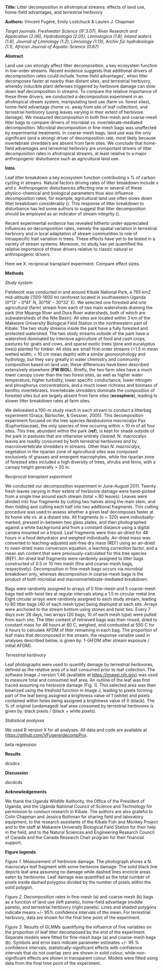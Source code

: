 **Title:** Litter decomposition in afrotropical streams: effects of land use, home-field advantages, and terrestrial herbivory

**Authors:** Vincent Fugère, Emily Lostchuck & Lauren J. Chapman

_Target journals: Freshwater Science (IF:3.07), River Research and Application (2.06), Hydrobiologia (2.05), Limnologica (1.8), Inland waters (1.6), Journal of Limnology (1.2), Limnology (1.13), Archiv für hydrobiologie (1.1), African Journal of Aquatic Science (0.67)_

**Abstract**

Land use can strongly affect litter decomposition, a key ecosystem function in low-order streams. Recent evidence suggests that additional drivers of decomposition rates could include 'home-field advantages', when litter decomposes faster at nearby than distant sites, and terrestrial herbivory, whereby inducible plant defenses triggered by herbivore damage can slow down leaf decomposition in streams. To compare the relative importance of these three drivers, we conducted a decomposition experiment in an afrotropical stream system, manipulating land use (farm vs. forest sites), home-field advantage (home vs. away from site of leaf collection), and terrestrial herbivory (using leaves varying in their extent of herbivore damage). We measured decomposition in both fine-mesh and coarse-mesh litter bags to compare drivers of microbial vs. invertebrate-mediated decomposition. Microbial decomposition in fine-mesh bags was unaffected by experimental treatments. In coarse-mesh bags, land use was the only significant (and a strong) driver of decomposition rate, most likely because invertebrate shredders are absent from farm sites. We conclude that home-field advantages and terrestrial herbivory are unimportant drivers of litter decomposition rates in afrotropical streams, at least relative to a major anthropogenic disturbance such as agricultural land use.

**Intro**

Leaf litter breakdown a key ecosystem function contributing x % of carbon cycling in streams. Natural factors driving rates of litter breakdown include x and x. Anthropogenic disturbances affecting one or several of these physico-chemical and biological parameters thus also influence decomposition rates; for example, agricultural land use often slows down litter breakdown considerably (). This response of litter breakdown to disturbance has led some authors to suggest that litter decomposition should be employed as an indicator of stream integrity ().

Recent experimental evidence has revealed hitherto under-appreciated influences on decomposition rates, namely the spatial variation in terrestrial herbivory and in local adaptation of stream communities to role of intraspecific trait variation in trees. These effects have yet to be tested in a variety of stream systems. Moreover, no study has yet quantified the relative importance of these drivers relative to classic natural or anthropogenic drivers.

Here we X. reciprocal transplant experiment. Compare effect sizes.

**Methods**

_Study system_

Fieldwork was conducted in and around Kibale National Park, a 795 km2 mid-altitude (1100-1600 m) rainforest located in southwestern Uganda (0°13' – 0°41' N, 30°19' – 30°32' E). We selected one forested and one agricultural (farm) stream from each of two main watersheds draining the park (the Mpanga River and Dura River watersheds, both of which are subwatersheds of the Nile Basin). All sites are located within 3 km of the Makerere University Biological Field Station in the northwestern part of Kibale. The two study streams inside the park have a fully forested and protected watershed. The two study streams outside of the park have a watershed dominated by intensive agriculture of food and cash crops, pastures for goats and cows, and sparse exotic trees (pine and eucalyptus trees) planted for timber. All sites are small first-order streams (<1.5 m mean wetted width; < 10 cm mean depth) with a similar geomorphology and hydrology, but they vary greatly in water chemistry and community composition based on land use; these differences have been described extensively elsewhere (**FW BIOL**). Briefly, the two farm sites have a much lower canopy cover than the two forest sites, as well as higher water temperature, higher turbidity, lower specific conductance, lower nitrogen and phosphorus concentrations, and a much lower richness and biomass of benthic invertebrates. Invertebrate shredders dominate the composition of forested sites but are largely absent from farm sites (**ecosphere**), leading to slower litter breakdown rates at farm sites.

We delineated a 100-m study reach in each stream to conduct a litterbag experiment (Graça, Bärlocher, & Gessner, 2005). This decomposition experiment focused on the tree species _Neoboutonia macrocalyx_ Pax (Euphorbiaceae), the only species of tree occuring within < 10 m of all four sites. This tree, abundant within the park (**ref**), is kept for shade outside of the park in pastures that are otherwise entirely cleared. N. macrocalyx leaves are readily consumed by both terrestrial herbivores and by macroinvertebrate shredders in streams. Other than _N. macrocalyx_, vegetation in the riparian zone of agricultural sites was composed exclusively of grasses and emergent macrophytes, while the riparian zone of forested sites included a high diversity of trees, shrubs and ferns, with a canopy height generally > 20 m.

_Reciprocal transplant experiment_

We conducted our decomposition experiment in June-August 2011. Twenty fresh leaves varying in their extent of herbivore damage were hand-picked from a single tree around each stream (total = 80 leaves). Leaves were divided into four fragments by cutting two halves along the main stem, and then folding and cutting each half into two additional fragments. This cutting procedure was used to assess whether a given leaf decomposes faster at its home site vs. at a distant site. All fragments (n = 320) were individually-marked, pressed in-between two glass plates, and then photographed against a white background and from a constant distance using a digital camera mounted on a tripod. Leaf fragments were then air-dried for 48 hours in a food dehydrator and weighed individually. Air-dried mass was converted to leaching-adjusted ash-free dry mass (REF) using an air-dried to oven-dried mass conversion equation, a leaching correction factor, and a mean ash content that were previously-calculated for this tree species (REF). Air-dried leaf fragments were randomly assigned to litter bags constructed of 0.5 or 10 mm mesh (fine and coarse-mesh bags, respectively). Decomposition in fine-mesh bags occurs via microbial breakdown only, whereas decomposition in coarse-mesh bags is the product of both microbial and macroinvertebrate-mediated breakdown.

Bags were randomly assigned to arrays of 5 fine-mesh and 5 coarse-mesh bags tied with twist ties at regular intervals along a 1.5 m circular metal line. Eight circular arrays were randomly assigned to each study stream, leading to 80 litter bags (40 of each mesh type) being deployed at each site. Arrays were anchored to the stream bottom using stones and twist ties. Every 7 days over 28 days, two arrays (20 bags; 10 of each mesh type) were pulled from each site. The litter content of retrieved bags was then rinsed, dried to constant mass for 48 hours at 60 C, weighed, and combusted at 550 C for 4 hours to calculate AFDM of litter remaining in each bag. The proportion of leaf mass that decomposed in the stream, the response variable used in analyses described below, is given by: 1-(AFDM after stream exposure / initial AFDM).

_Terrestrial herbivory_

Leaf photographs were used to quantify damage by terrestrial herbivores, defined as the relative area of a leaf consumed prior to leaf collection. The software Image J version 1.46 (available at https://imagej.nih.gov) was used to measure total and consumed leaf area. An outline of the leaf was first traced assuming no herbivore damage (Fig. 1). This selected area was then binarized using the treshold function in Image J, leading to pixels forming part of the leaf being assigned a brightness value of 1 (white) and pixels contained within holes being assigned a brightness value of 0 (black). The % of original (undamaged) leaf area consumed by terrestrial herbivores is given by: black pixels / (black + white pixels).

_Statistical analyses_

We used R version X for all analyses. All data and code are available at https://github.com/VFugere/decompProj.

beta regression

**Results**

dcsdcs

**Discussion**

dscdcds

**Acknowledgements**

We thank the Uganda Wildlife Authority, the Office of the President of Uganda, and the Uganda National Council of Science and Technology for permission to conduct research in Kibale. The authors are also grateful to Colin Chapman and Jessica Rothman for sharing field and laboratory equipment, to the research assistants of the Kibale Fish and Monkey Project and to the staff at Makarere University Biological Field Station for their help in the field, and to the Natural Sciences and Engineering Research Council of Canada and the Canada Research Chair program for their financial support.

**Figure legends**

_Figure 1_. Measurement of herbivore damage. The photograph shows a N. macrocalyx leaf fragment with some herbivore damage. The solid black line depicts leaf area assuming no damage while dashed lines encircle areas eaten by herbivores. Leaf damage was quantified as the total number of pixels inside dashed polygons divided by the number of pixels within the solid polygon.

_Figure 2_. Decomposition rates in fine-mesh (a) and coarse-mesh (b) bags as a function of land use (left panels), home-field advantage (middle panels), and terrestrial herbivory (right panels). Lines and shaded polygons indicate means +/- 95% confidence intervals of the mean. For terrestrial herbivory, data are shown for the final time point of the experiment.

_Figure 3_. Results of GLMMs quantifying the influence of five variables on the proportion of leaf litter decomposed by the end of the experiment. Separate models were fitted for fine-mesh bags (a) and coarse-mesh bags (b). Symbols and error bars indicate parameter estimates +/- 95 % confidence intervals; statistically-significant effects with confidence intervals that do not overlap zero are shown in solid colour, while non-significant effects are shown in transparent colour. Models were fitted using data from the final time point of the experiment.
